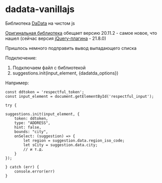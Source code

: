 # dadata-vanillajs
Библиотека [DaData](https://dadata.ru/api/suggest/) на чистом js

[Оригинальная библиотека](https://www.npmjs.com/package/@dadata/suggestions) обещает версию 20.11.2 - самое новое, что нашел
(сейчас версия [jQuery-плагина](https://www.npmjs.com/package/suggestions-jquery) - 21.8.0)

Пришлось немного подправить вывод выпадающего списка

Подключение:
1. Подключаем файл с библиотекой
2. suggestions.init(input_element, {dadatda_options})

Например:

	const ddtoken = 'respectful_token';
	const input_element = document.getElementById('respectful_input');

	try {

	suggestions.init(input_element, {
		token: ddtoken,
		type: "ADDRESS",
		hint: false,
		bounds: "city",
		onSelect: (suggestion) => {
			let region = suggestion.data.region_iso_code;
			let sCity = suggestion.data.city;
			// и т.д.
		}
	});

	} catch (err) {
		console.error(err)
	}
